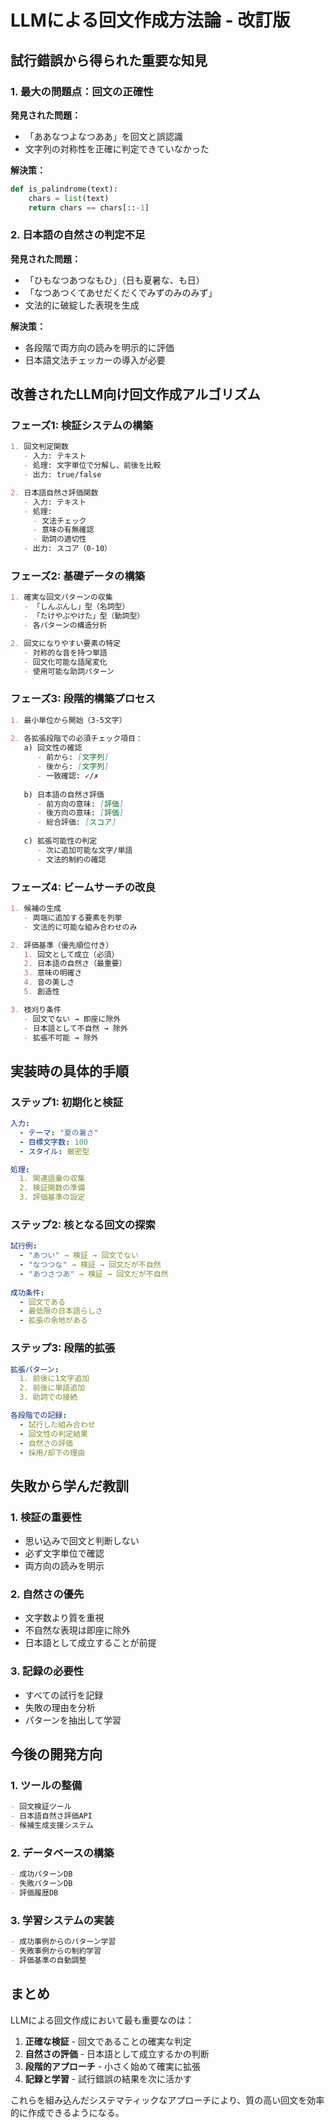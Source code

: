 # LLMによる回文作成方法論 - 改訂版

## 試行錯誤から得られた重要な知見

### 1. 最大の問題点：回文の正確性

**発見された問題：**
- 「ああなつよなつああ」を回文と誤認識
- 文字列の対称性を正確に判定できていなかった

**解決策：**
```python
def is_palindrome(text):
    chars = list(text)
    return chars == chars[::-1]
```

### 2. 日本語の自然さの判定不足

**発見された問題：**
- 「ひもなつあつなもひ」（日も夏暑な、も日）
- 「なつあつくてあせだくだくでみずのみのみず」
- 文法的に破綻した表現を生成

**解決策：**
- 各段階で両方向の読みを明示的に評価
- 日本語文法チェッカーの導入が必要

## 改善されたLLM向け回文作成アルゴリズム

### フェーズ1: 検証システムの構築

```markdown
1. 回文判定関数
   - 入力: テキスト
   - 処理: 文字単位で分解し、前後を比較
   - 出力: true/false

2. 日本語自然さ評価関数
   - 入力: テキスト
   - 処理: 
     - 文法チェック
     - 意味の有無確認
     - 助詞の適切性
   - 出力: スコア（0-10）
```

### フェーズ2: 基礎データの構築

```markdown
1. 確実な回文パターンの収集
   - 「しんぶんし」型（名詞型）
   - 「たけやぶやけた」型（動詞型）
   - 各パターンの構造分析

2. 回文になりやすい要素の特定
   - 対称的な音を持つ単語
   - 回文化可能な語尾変化
   - 使用可能な助詞パターン
```

### フェーズ3: 段階的構築プロセス

```markdown
1. 最小単位から開始（3-5文字）
   
2. 各拡張段階での必須チェック項目：
   a) 回文性の確認
      - 前から: [文字列]
      - 後から: [文字列]
      - 一致確認: ✓/✗
   
   b) 日本語の自然さ評価
      - 前方向の意味: [評価]
      - 後方向の意味: [評価]
      - 総合評価: [スコア]
   
   c) 拡張可能性の判定
      - 次に追加可能な文字/単語
      - 文法的制約の確認
```

### フェーズ4: ビームサーチの改良

```markdown
1. 候補の生成
   - 両端に追加する要素を列挙
   - 文法的に可能な組み合わせのみ

2. 評価基準（優先順位付き）
   1. 回文として成立（必須）
   2. 日本語の自然さ（最重要）
   3. 意味の明確さ
   4. 音の美しさ
   5. 創造性

3. 枝刈り条件
   - 回文でない → 即座に除外
   - 日本語として不自然 → 除外
   - 拡張不可能 → 除外
```

## 実装時の具体的手順

### ステップ1: 初期化と検証

```yaml
入力:
  - テーマ: "夏の暑さ"
  - 目標文字数: 100
  - スタイル: 厳密型

処理:
  1. 関連語彙の収集
  2. 検証関数の準備
  3. 評価基準の設定
```

### ステップ2: 核となる回文の探索

```yaml
試行例:
  - "あつい" → 検証 → 回文でない
  - "なつつな" → 検証 → 回文だが不自然
  - "あつさつあ" → 検証 → 回文だが不自然
  
成功条件:
  - 回文である
  - 最低限の日本語らしさ
  - 拡張の余地がある
```

### ステップ3: 段階的拡張

```yaml
拡張パターン:
  1. 前後に1文字追加
  2. 前後に単語追加
  3. 助詞での接続

各段階での記録:
  - 試行した組み合わせ
  - 回文性の判定結果
  - 自然さの評価
  - 採用/却下の理由
```

## 失敗から学んだ教訓

### 1. 検証の重要性
- 思い込みで回文と判断しない
- 必ず文字単位で確認
- 両方向の読みを明示

### 2. 自然さの優先
- 文字数より質を重視
- 不自然な表現は即座に除外
- 日本語として成立することが前提

### 3. 記録の必要性
- すべての試行を記録
- 失敗の理由を分析
- パターンを抽出して学習

## 今後の開発方向

### 1. ツールの整備
```markdown
- 回文検証ツール
- 日本語自然さ評価API
- 候補生成支援システム
```

### 2. データベースの構築
```markdown
- 成功パターンDB
- 失敗パターンDB
- 評価履歴DB
```

### 3. 学習システムの実装
```markdown
- 成功事例からのパターン学習
- 失敗事例からの制約学習
- 評価基準の自動調整
```

## まとめ

LLMによる回文作成において最も重要なのは：

1. **正確な検証** - 回文であることの確実な判定
2. **自然さの評価** - 日本語として成立するかの判断
3. **段階的アプローチ** - 小さく始めて確実に拡張
4. **記録と学習** - 試行錯誤の結果を次に活かす

これらを組み込んだシステマティックなアプローチにより、質の高い回文を効率的に作成できるようになる。